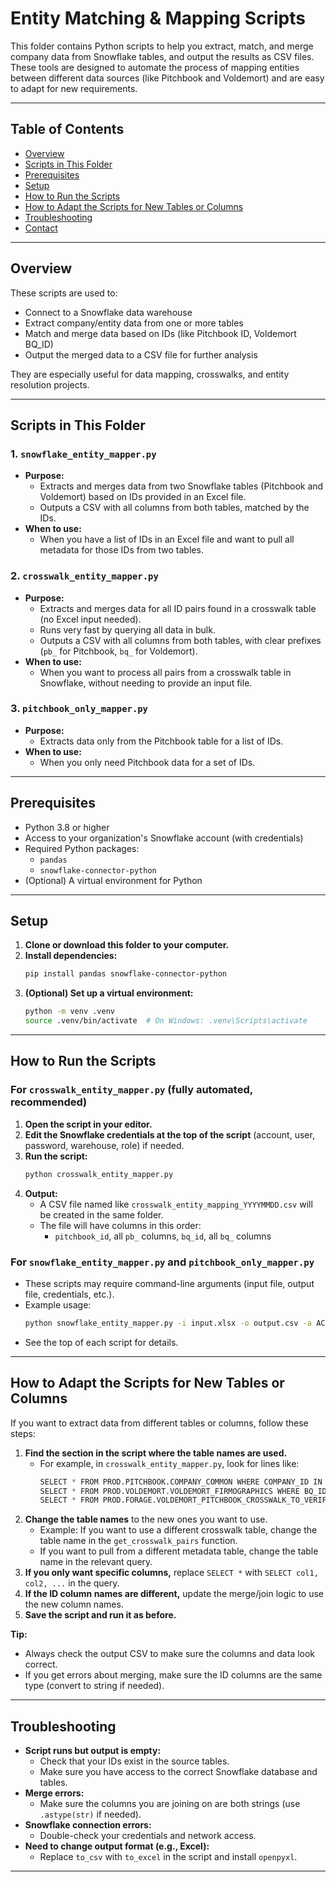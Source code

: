 # Entity Matching & Mapping Scripts

This folder contains Python scripts to help you extract, match, and merge company data from Snowflake tables, and output the results as CSV files. These tools are designed to automate the process of mapping entities between different data sources (like Pitchbook and Voldemort) and are easy to adapt for new requirements.

---

## Table of Contents
- [Overview](#overview)
- [Scripts in This Folder](#scripts-in-this-folder)
- [Prerequisites](#prerequisites)
- [Setup](#setup)
- [How to Run the Scripts](#how-to-run-the-scripts)
- [How to Adapt the Scripts for New Tables or Columns](#how-to-adapt-the-scripts-for-new-tables-or-columns)
- [Troubleshooting](#troubleshooting)
- [Contact](#contact)

---

## Overview

These scripts are used to:
- Connect to a Snowflake data warehouse
- Extract company/entity data from one or more tables
- Match and merge data based on IDs (like Pitchbook ID, Voldemort BQ_ID)
- Output the merged data to a CSV file for further analysis

They are especially useful for data mapping, crosswalks, and entity resolution projects.

---

## Scripts in This Folder

### 1. `snowflake_entity_mapper.py`
- **Purpose:**
  - Extracts and merges data from two Snowflake tables (Pitchbook and Voldemort) based on IDs provided in an Excel file.
  - Outputs a CSV with all columns from both tables, matched by the IDs.
- **When to use:**
  - When you have a list of IDs in an Excel file and want to pull all metadata for those IDs from two tables.

### 2. `crosswalk_entity_mapper.py`
- **Purpose:**
  - Extracts and merges data for all ID pairs found in a crosswalk table (no Excel input needed).
  - Runs very fast by querying all data in bulk.
  - Outputs a CSV with all columns from both tables, with clear prefixes (`pb_` for Pitchbook, `bq_` for Voldemort).
- **When to use:**
  - When you want to process all pairs from a crosswalk table in Snowflake, without needing to provide an input file.

### 3. `pitchbook_only_mapper.py`
- **Purpose:**
  - Extracts data only from the Pitchbook table for a list of IDs.
- **When to use:**
  - When you only need Pitchbook data for a set of IDs.

---

## Prerequisites
- Python 3.8 or higher
- Access to your organization's Snowflake account (with credentials)
- Required Python packages:
  - `pandas`
  - `snowflake-connector-python`
- (Optional) A virtual environment for Python

---

## Setup
1. **Clone or download this folder to your computer.**
2. **Install dependencies:**
   ```bash
   pip install pandas snowflake-connector-python
   ```
3. **(Optional) Set up a virtual environment:**
   ```bash
   python -m venv .venv
   source .venv/bin/activate  # On Windows: .venv\Scripts\activate
   ```

---

## How to Run the Scripts

### For `crosswalk_entity_mapper.py` (fully automated, recommended)
1. **Open the script in your editor.**
2. **Edit the Snowflake credentials at the top of the script** (account, user, password, warehouse, role) if needed.
3. **Run the script:**
   ```bash
   python crosswalk_entity_mapper.py
   ```
4. **Output:**
   - A CSV file named like `crosswalk_entity_mapping_YYYYMMDD.csv` will be created in the same folder.
   - The file will have columns in this order:
     - `pitchbook_id`, all `pb_` columns, `bq_id`, all `bq_` columns

### For `snowflake_entity_mapper.py` and `pitchbook_only_mapper.py`
- These scripts may require command-line arguments (input file, output file, credentials, etc.).
- Example usage:
  ```bash
  python snowflake_entity_mapper.py -i input.xlsx -o output.csv -a ACCOUNT -u USER -p PASSWORD -w WAREHOUSE -r ROLE
  ```
- See the top of each script for details.

---

## How to Adapt the Scripts for New Tables or Columns

If you want to extract data from different tables or columns, follow these steps:

1. **Find the section in the script where the table names are used.**
   - For example, in `crosswalk_entity_mapper.py`, look for lines like:
     ```python
     SELECT * FROM PROD.PITCHBOOK.COMPANY_COMMON WHERE COMPANY_ID IN (...)
     SELECT * FROM PROD.VOLDEMORT.VOLDEMORT_FIRMOGRAPHICS WHERE BQ_ID IN (...)
     SELECT * FROM PROD.FORAGE.VOLDEMORT_PITCHBOOK_CROSSWALK_TO_VERIFY
     ```
2. **Change the table names** to the new ones you want to use.
   - Example: If you want to use a different crosswalk table, change the table name in the `get_crosswalk_pairs` function.
   - If you want to pull from a different metadata table, change the table name in the relevant query.
3. **If you only want specific columns,** replace `SELECT *` with `SELECT col1, col2, ...` in the query.
4. **If the ID column names are different,** update the merge/join logic to use the new column names.
5. **Save the script and run it as before.**

**Tip:**
- Always check the output CSV to make sure the columns and data look correct.
- If you get errors about merging, make sure the ID columns are the same type (convert to string if needed).

---

## Troubleshooting
- **Script runs but output is empty:**
  - Check that your IDs exist in the source tables.
  - Make sure you have access to the correct Snowflake database and tables.
- **Merge errors:**
  - Make sure the columns you are joining on are both strings (use `.astype(str)` if needed).
- **Snowflake connection errors:**
  - Double-check your credentials and network access.
- **Need to change output format (e.g., Excel):**
  - Replace `to_csv` with `to_excel` in the script and install `openpyxl`.

---



